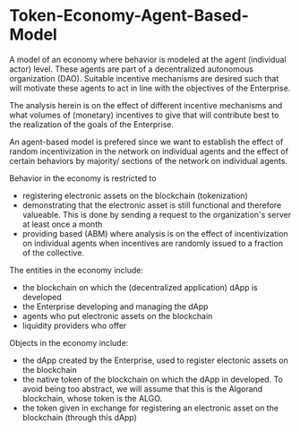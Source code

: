 # Token-Economy-Agent-Based-Model
A model of an economy where behavior is modeled at the agent (individual actor) level. These agents are part of a decentralized autonomous organization (DAO). Suitable incentive mechanisms are desired such that will motivate these agents to act in line with the objectives of the Enterprise.

The analysis herein is on the effect of different incentive mechanisms and what volumes of (monetary) incentives to give that will contribute best to the realization of the goals of the Enterprise.

An agent-based model is prefered since we want to establish the effect of random incentivization in the network on individual agents and the effect of certain behaviors by majority/ sections of the network on individual agents.

Behavior in the economy is restricted to
* registering electronic assets on the blockchain (tokenization)
* demonstrating that the electronic asset is still functional and therefore valueable. This is done by sending a request to the organization's server at least once a month
* providing 
based  (ABM) where analysis is on the effect of incentivization on individual agents when incentives are randomly issued to a fraction of the collective.

The entities in the economy include:
* the blockchain on which the (decentralized application) dApp is developed
* the Enterprise developing and managing the dApp
* agents who put electronic assets on the blockchain
* liquidity providers who offer 

Objects in the economy include:
* the dApp created by the Enterprise, used to register electonic assets on the blockchain
* the native token of the blockchain on which the dApp in developed. To avoid being too abstract, we will assume that this is the Algorand blockchain, whose token is the ALGO.
* the token given in exchange for registering an electronic asset on the blockchain (through this dApp)
